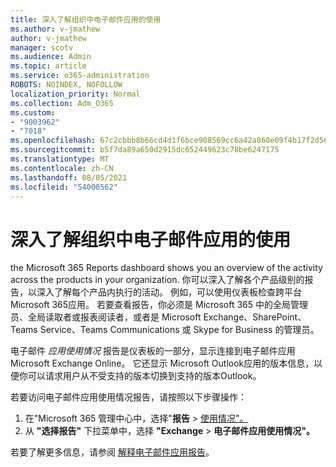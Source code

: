 ```yaml
---
title: 深入了解组织中电子邮件应用的使用
ms.author: v-jmathew
author: v-jmathew
manager: scotv
ms.audience: Admin
ms.topic: article
ms.service: o365-administration
ROBOTS: NOINDEX, NOFOLLOW
localization_priority: Normal
ms.collection: Adm_O365
ms.custom:
- "9003962"
- "7018"
ms.openlocfilehash: 67c2cbbb8b66cd4d1f6bce908569cc6a42a860e09f4b17f2d564aba724d0fc41
ms.sourcegitcommit: b5f7da89a650d2915dc652449623c78be6247175
ms.translationtype: MT
ms.contentlocale: zh-CN
ms.lasthandoff: 08/05/2021
ms.locfileid: "54000562"
---
```

# <a name="gain-insight-into-the-use-of-email-apps-in-your-organization"></a>深入了解组织中电子邮件应用的使用

the Microsoft 365 Reports dashboard shows you an overview of the activity across the products in your organization. 你可以深入了解各个产品级别的报告，以深入了解每个产品内执行的活动。 例如，可以使用仪表板检查跨平台Microsoft 365应用。 若要查看报告，你必须是 Microsoft 365 中的全局管理员、全局读取者或报表阅读者，或者是 Microsoft Exchange、SharePoint、Teams Service、Teams Communications 或 Skype for Business 的管理员。

电子邮件 *应用使用情况* 报告是仪表板的一部分，显示连接到电子邮件应用Microsoft Exchange Online。 它还显示 Microsoft Outlook应用的版本信息，以便你可以请求用户从不受支持的版本切换到支持的版本Outlook。

若要访问电子邮件应用使用情况报告，请按照以下步骤操作：

1. 在"Microsoft 365 管理中心中，选择"**报告**  >  [使用情况"。](https://go.microsoft.com/fwlink/?linkid=2140342)
2. 从 **"选择报告"** 下拉菜单中，选择 **"Exchange**  >  **电子邮件应用使用情况"。**

若要了解更多信息，请参阅 [解释电子邮件应用报告](https://go.microsoft.com/fwlink/?linkid=2140508)。
